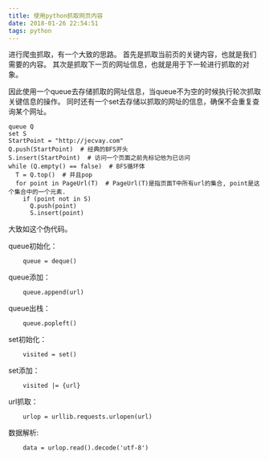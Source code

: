 ```yaml
---
title: 使用python抓取网页内容
date: 2018-01-26 22:54:51
tags: python
---
```


进行爬虫抓取，有一个大致的思路。
首先是抓取当前页的关键内容，也就是我们需要的内容。
其次是抓取下一页的网址信息，也就是用于下一轮进行抓取的对象。

因此使用一个queue去存储抓取的网址信息，当queue不为空的时候执行轮次抓取关键信息的操作。
同时还有一个set去存储以抓取的网址的信息，确保不会重复查询某个网址。

```
queue Q
set S
StartPoint = "http://jecvay.com"
Q.push(StartPoint)  # 经典的BFS开头
S.insert(StartPoint)  # 访问一个页面之前先标记他为已访问
while (Q.empty() == false)  # BFS循环体
  T = Q.top()  # 并且pop
  for point in PageUrl(T)  # PageUrl(T)是指页面T中所有url的集合, point是这个集合中的一个元素.
    if (point not in S)
      Q.push(point)
      S.insert(point)
```

大致如这个伪代码。

queue初始化：
```
	queue = deque()
```
queue添加：
```
	queue.append(url)
```
queue出栈：
```
	queue.popleft()
```


set初始化：
```
	visited = set()
```
set添加：
```
	visited |= {url}
```

url抓取：
```
	urlop = urllib.requests.urlopen(url)
```

数据解析:
```
	data = urlop.read().decode('utf-8')
```
